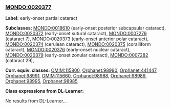
### [MONDO:0020377](http://purl.obolibrary.org/obo/MONDO_0020377)
**Label:** early-onset partial cataract

**Subclasses:** [MONDO:0018610](http://purl.obolibrary.org/obo/MONDO_0018610) (early-onset posterior subcapsular cataract), [MONDO:0020372](http://purl.obolibrary.org/obo/MONDO_0020372) (early-onset sutural cataract), [MONDO:0007279](http://purl.obolibrary.org/obo/MONDO_0007279) (cataract 7), [MONDO:0020373](http://purl.obolibrary.org/obo/MONDO_0020373) (early-onset anterior polar cataract), [MONDO:0020374](http://purl.obolibrary.org/obo/MONDO_0020374) (cerulean cataract), [MONDO:0020375](http://purl.obolibrary.org/obo/MONDO_0020375) (coralliform cataract), [MONDO:0020376](http://purl.obolibrary.org/obo/MONDO_0020376) (early-onset nuclear cataract), [MONDO:0020379](http://purl.obolibrary.org/obo/MONDO_0020379) (early-onset zonular cataract), [MONDO:0007282](http://purl.obolibrary.org/obo/MONDO_0007282) (cataract 29), 

**Corr. equiv. classes:** [OMIM:115800](http://purl.obolibrary.org/obo/OMIM_115800), [Orphanet:98990](http://www.orpha.net/ORDO/Orphanet_98990), [Orphanet:441447](http://www.orpha.net/ORDO/Orphanet_441447), [Orphanet:98991](http://www.orpha.net/ORDO/Orphanet_98991), [OMIM:115660](http://purl.obolibrary.org/obo/OMIM_115660), [Orphanet:98988](http://www.orpha.net/ORDO/Orphanet_98988), [Orphanet:98989](http://www.orpha.net/ORDO/Orphanet_98989), [Orphanet:98995](http://www.orpha.net/ORDO/Orphanet_98995), [Orphanet:98985](http://www.orpha.net/ORDO/Orphanet_98985), 

**Class expressions from DL-Learner:**

No results from DL-Learner...



